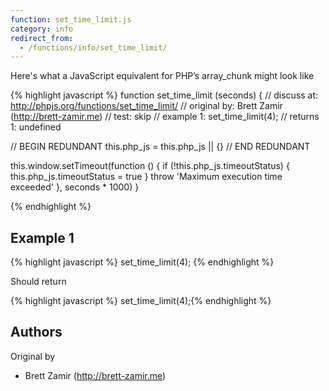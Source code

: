 ```yaml
---
function: set_time_limit.js
category: info
redirect_from:
  - /functions/info/set_time_limit/
---
```


<!-- WARNING! This file is auto generated by `npm run web:inject`, do not edit by hand -->

Here's what a JavaScript equivalent for PHP’s array_chunk might look like

{% highlight javascript %}
function set_time_limit (seconds) {
  //  discuss at: http://phpjs.org/functions/set_time_limit/
  // original by: Brett Zamir (http://brett-zamir.me)
  //        test: skip
  //   example 1: set_time_limit(4);
  //   returns 1: undefined

  // BEGIN REDUNDANT
  this.php_js = this.php_js || {}
  // END REDUNDANT

  this.window.setTimeout(function () {
    if (!this.php_js.timeoutStatus) {
      this.php_js.timeoutStatus = true
    }
    throw 'Maximum execution time exceeded'
  }, seconds * 1000)
}

{% endhighlight %}

## Example 1

{% highlight javascript %}
set_time_limit(4);
{% endhighlight %}

Should return

{% highlight javascript %}
set_time_limit(4);{% endhighlight %}


## Authors


Original by

- Brett Zamir (http://brett-zamir.me)

